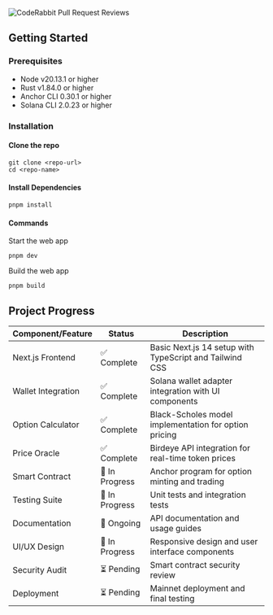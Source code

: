 ![CodeRabbit Pull Request Reviews](https://img.shields.io/coderabbit/prs/github/EpicentralLabs/solana-opx?utm_source=oss&utm_medium=github&utm_campaign=EpicentralLabs%2Fsolana-opx&labelColor=171717&color=FF570A&link=https%3A%2F%2Fcoderabbit.ai&label=CodeRabbit+Reviews)
## Getting Started

### Prerequisites

- Node v20.13.1 or higher
- Rust v1.84.0 or higher
- Anchor CLI 0.30.1 or higher
- Solana CLI 2.0.23 or higher

### Installation

#### Clone the repo

```shell
git clone <repo-url>
cd <repo-name>
```

#### Install Dependencies

```shell
pnpm install
```

#### Commands

Start the web app

```shell
pnpm dev
```

Build the web app

```shell
pnpm build
```
## Project Progress

| Component/Feature | Status | Description |
|------------------|---------|-------------|
| Next.js Frontend | ✅ Complete | Basic Next.js 14 setup with TypeScript and Tailwind CSS |
| Wallet Integration | ✅ Complete | Solana wallet adapter integration with UI components |
| Option Calculator | ✅ Complete | Black-Scholes model implementation for option pricing |
| Price Oracle | ✅ Complete | Birdeye API integration for real-time token prices |
| Smart Contract | 🚧 In Progress | Anchor program for option minting and trading |
| Testing Suite | 🚧 In Progress | Unit tests and integration tests |
| Documentation | 📝 Ongoing | API documentation and usage guides |
| UI/UX Design | 🚧 In Progress | Responsive design and user interface components |
| Security Audit | ⏳ Pending | Smart contract security review |
| Deployment | ⏳ Pending | Mainnet deployment and final testing |

